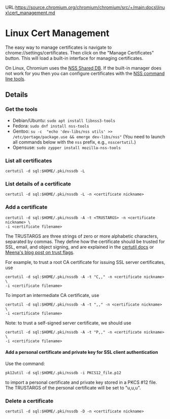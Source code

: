 URL:https://source.chromium.org/chromium/chromium/src/+/main:docs\linux\cert_management.md
# Linux Cert Management

The easy way to manage certificates is navigate to chrome://settings/certificates.
Then click on the "Manage Certificates" button. This will load a built-in
interface for managing certificates.

On Linux, Chromium uses the
[NSS Shared DB](https://wiki.mozilla.org/NSS_Shared_DB_And_LINUX). If the
built-in manager does not work for you then you can configure certificates with
the
[NSS command line tools](http://www.mozilla.org/projects/security/pki/nss/tools/).

## Details

### Get the tools

*   Debian/Ubuntu: `sudo apt install libnss3-tools`
*   Fedora: `sudo dnf install nss-tools`
*   Gentoo: `su -c  "echo 'dev-libs/nss utils' >> /etc/portage/package.use &&
    emerge dev-libs/nss"` (You need to launch all commands below with the `nss`
    prefix, e.g., `nsscertutil`.)
*   Opensuse: `sudo zypper install mozilla-nss-tools`

### List all certificates

    certutil -d sql:$HOME/.pki/nssdb -L

### List details of a certificate

    certutil -d sql:$HOME/.pki/nssdb -L -n <certificate nickname>

### Add a certificate

```shell
certutil -d sql:$HOME/.pki/nssdb -A -t <TRUSTARGS> -n <certificate nickname> \
-i <certificate filename>
```

The TRUSTARGS are three strings of zero or more alphabetic characters, separated
by commas. They define how the certificate should be trusted for SSL, email, and
object signing, and are explained in the
[certutil docs](https://firefox-source-docs.mozilla.org/security/nss/legacy/tools/nss_tools_certutil/index.html)
or
[Meena's blog post on trust flags](https://web.archive.org/web/20131212024426/https://blogs.oracle.com/meena/entry/notes_about_trust_flags).

For example, to trust a root CA certificate for issuing SSL server certificates,
use

```shell
certutil -d sql:$HOME/.pki/nssdb -A -t "C,," -n <certificate nickname> \
-i <certificate filename>
```

To import an intermediate CA certificate, use

```shell
certutil -d sql:$HOME/.pki/nssdb -A -t ",," -n <certificate nickname> \
-i <certificate filename>
```

Note: to trust a self-signed server certificate, we should use

```
certutil -d sql:$HOME/.pki/nssdb -A -t "P,," -n <certificate nickname> \
-i <certificate filename>
```

#### Add a personal certificate and private key for SSL client authentication

Use the command:

    pk12util -d sql:$HOME/.pki/nssdb -i PKCS12_file.p12

to import a personal certificate and private key stored in a PKCS #12 file. The
TRUSTARGS of the personal certificate will be set to "u,u,u".

### Delete a certificate

    certutil -d sql:$HOME/.pki/nssdb -D -n <certificate nickname>
